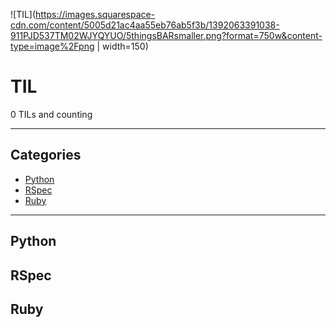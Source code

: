 ![TIL](https://images.squarespace-cdn.com/content/5005d21ac4aa55eb76ab5f3b/1392063391038-911PJD537TM02WJYQYUO/5thingsBARsmaller.png?format=750w&content-type=image%2Fpng | width=150)

# TIL

0 TILs and counting

---

## Categories

* [Python](#python)
* [RSpec](#rspec)
* [Ruby](#ruby)

---

## Python

## RSpec

## Ruby
